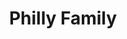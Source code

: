 ---
pid: LLA2
title: Philly Family
location_transcription: '19133'
zipcode: '19133'
outside_phl: 
neighborhood: Fairhill,North Philadelphia
age: '5'
age_range: "<6"
instagram: 
image_file_name: LLA_2.jpg
proposal_transcription: Sophia
topic: Family
topic_summary: '0'
type: Conceptual
keywords_other: 
credit: Sophia Daniels
image_labels: 
twitter: 
facebook: 
permalink: "/monuments/lla2/"
layout: item-page
---